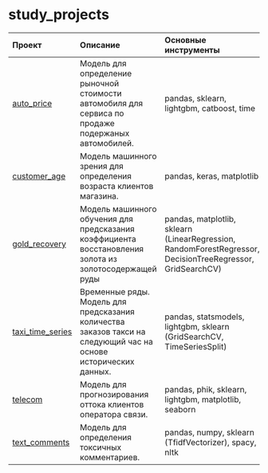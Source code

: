 # study_projects

|Проект|Описание|Основные инструменты|
| :------------- |:--------| :-----|
| [auto_price](https://github.com/VladimirTsebrikov/study_projects/tree/main/auto_price)      | Модель для определение рыночной стоимости автомобиля для сервиса по продаже подержаных автомобилей.     | pandas, sklearn, lightgbm, catboost, time |
| [customer_age](https://github.com/VladimirTsebrikov/study_projects/tree/main/customer_age)      | Модель машинного зрения для определения возраста клиентов магазина.     | pandas, keras, matplotlib |
| [gold_recovery](https://github.com/VladimirTsebrikov/study_projects/tree/main/gold_recovery)      | Модель машинного обучения для предсказания коэффициента восстановления золота из золотосодержащей руды     | pandas, matplotlib, sklearn (LinearRegression, RandomForestRegressor, DecisionTreeRegressor, GridSearchCV) |
| [taxi_time_series](https://github.com/VladimirTsebrikov/study_projects/tree/main/taxi_time_series)      | Временные ряды. Модель для предсказания количества заказов такси на следующий час на основе исторических данных.     | pandas, statsmodels, lightgbm, sklearn (GridSearchCV, TimeSeriesSplit) |
| [telecom](https://github.com/VladimirTsebrikov/study_projects/tree/main/telecom)      | Модель для прогнозирования оттока клиентов оператора связи.     | pandas, phik, sklearn, lightgbm, matplotlib, seaborn |
| [text_comments](https://github.com/VladimirTsebrikov/study_projects/tree/main/text_comments)      | Модель для определения токсичных комментариев.     | pandas, numpy,  sklearn (TfidfVectorizer), spacy, nltk |
